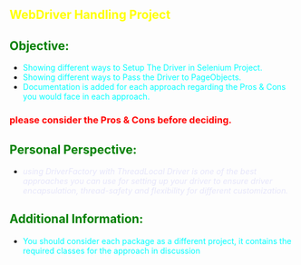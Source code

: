  
## <span style="color: yellow;">WebDriver Handling Project</span>

## <span style="color: green;">Objective:</span>

- <span style="color: cyan;">Showing different ways to Setup The Driver in Selenium Project.</span>
- <span style="color: cyan;">Showing different ways to Pass the Driver to PageObjects.</span>
- <span style="color: cyan;">Documentation is added for each approach regarding the Pros & Cons you would face in each approach.</span>

### <span style="color: red;">**please consider the Pros & Cons before deciding**.</span>

## <span style="color: green;"> Personal Perspective:</span>


- <span style="color: lavender;">*using DriverFactory with ThreadLocal Driver is one of the best approaches you can use for setting up your driver to ensure driver encapsulation, thread-safety and flexibility for different customization.*</span>



## <span style="color: green;"> Additional Information:</span>
- <span style="color: cyan;">You should consider each package as a different project, it contains the required classes for the approach in discussion</span>

